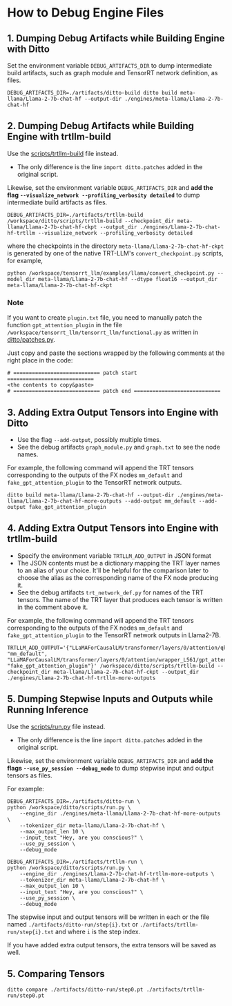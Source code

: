 # How to Debug Engine Files
## 1. Dumping Debug Artifacts while Building Engine with Ditto
Set the environment variable `DEBUG_ARTIFACTS_DIR` to dump intermediate build artifacts, such as graph module and TensorRT network definition, as files.
```
DEBUG_ARTIFACTS_DIR=./artifacts/ditto-build ditto build meta-llama/Llama-2-7b-chat-hf --output-dir ./engines/meta-llama/Llama-2-7b-chat-hf
```

## 2. Dumping Debug Artifacts while Building Engine with trtllm-build
Use the [scripts/trtllm-build](scripts/trtllm-build) file instead.
* The only difference is the line `import ditto.patches` added in the original script.

Likewise, set the environment variable `DEBUG_ARTIFACTS_DIR` and **add the flag `--visualize_network --profiling_verbosity detailed`** to dump intermediate build artifacts as files.
```
DEBUG_ARTIFACTS_DIR=./artifacts/trtllm-build /workspace/ditto/scripts/trtllm-build --checkpoint_dir meta-llama/Llama-2-7b-chat-hf-ckpt --output_dir ./engines/Llama-2-7b-chat-hf-trtllm --visualize_network --profiling_verbosity detailed
```
where the checkpoints in the directory `meta-llama/Llama-2-7b-chat-hf-ckpt` is generated by one of the native TRT-LLM's `convert_checkpoint.py` scripts, for example,
```
python /workspace/tensorrt_llm/examples/llama/convert_checkpoint.py --model_dir meta-llama/Llama-2-7b-chat-hf --dtype float16 --output_dir meta-llama/Llama-2-7b-chat-hf-ckpt
```

### Note
If you want to create `plugin.txt` file, you need to manually patch the function `gpt_attention_plugin` in the file `/workspace/tensorrt_llm/tensorrt_llm/functional.py` as written in [ditto/patches.py](src/ditto/patches.py).

Just copy and paste the sections wrapped by the following comments at the right place in the code:
```
# ============================ patch start ============================
<the contents to copy&paste>
# ============================ patch end ============================
```


## 3. Adding Extra Output Tensors into Engine with Ditto
* Use the flag `--add-output`, possibly multiple times.
* See the debug artifacts `graph_module.py` and `graph.txt` to see the node names.

For example, the following command will append the TRT tensors corresponding to the outputs of the FX nodes `mm_default` and `fake_gpt_attention_plugin` to the TensorRT network outputs.
```
ditto build meta-llama/Llama-2-7b-chat-hf --output-dir ./engines/meta-llama/Llama-2-7b-chat-hf-more-outputs --add-output mm_default --add-output fake_gpt_attention_plugin
```


## 4. Adding Extra Output Tensors into Engine with trtllm-build
* Specify the environment variable `TRTLLM_ADD_OUTPUT` in JSON format
* The JSON contents must be a dictionary mapping the TRT layer names to an alias of your choice. It'll be helpful for the comparison later to choose the alias as the corresponding name of the FX node producing it.
* See the debug artifacts `trt_network_def.py` for names of the TRT tensors. The name of the TRT layer that produces each tensor is written in the comment above it.

For example, the following command will append the TRT tensors corresponding to the outputs of the FX nodes `mm_default` and `fake_gpt_attention_plugin` to the TensorRT network outputs in Llama2-7B.
```
TRTLLM_ADD_OUTPUT='{"LLaMAForCausalLM/transformer/layers/0/attention/qkv/multiply_collect_L272/multiply_and_lora_L246/matmul_L1048/cast_L855/CAST_0": "mm_default", "LLaMAForCausalLM/transformer/layers/0/attention/wrapper_L561/gpt_attention_L5154/PLUGIN_V2_GPTAttention_0": "fake_gpt_attention_plugin"}' /workspace/ditto/scripts/trtllm-build --checkpoint_dir meta-llama/Llama-2-7b-chat-hf-ckpt --output_dir ./engines/Llama-2-7b-chat-hf-trtllm-more-outputs
```

## 5. Dumping Stepwise Inputs and Outputs while Running Inference
Use the [scripts/run.py](scripts/run.py) file instead.
* The only difference is the line `import ditto.patches` added in the original script.

Likewise, set the environment variable `DEBUG_ARTIFACTS_DIR` and **add the flags `--use_py_session --debug_mode`** to dump stepwise input and output tensors as files.

For example:
```
DEBUG_ARTIFACTS_DIR=./artifacts/ditto-run \
python /workspace/ditto/scripts/run.py \
    --engine_dir ./engines/meta-llama/Llama-2-7b-chat-hf-more-outputs \
    --tokenizer_dir meta-llama/Llama-2-7b-chat-hf \
    --max_output_len 10 \
    --input_text "Hey, are you conscious?" \
    --use_py_session \
    --debug_mode

DEBUG_ARTIFACTS_DIR=./artifacts/trtllm-run \
python /workspace/ditto/scripts/run.py \
    --engine_dir ./engines/Llama-2-7b-chat-hf-trtllm-more-outputs \
    --tokenizer_dir meta-llama/Llama-2-7b-chat-hf \
    --max_output_len 10 \
    --input_text "Hey, are you conscious?" \
    --use_py_session \
    --debug_mode
```

The stepwise input and output tensors will be written in each or the file named `./artifacts/ditto-run/step{i}.txt` or `./artifacts/trtllm-run/step{i}.txt` and  where `i` is the step index.

If you have added extra output tensors, the extra tensors will be saved as well.


## 5. Comparing Tensors
```
ditto compare ./artifacts/ditto-run/step0.pt ./artifacts/trtllm-run/step0.pt
```

